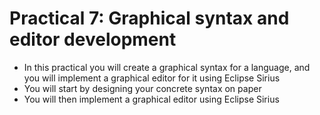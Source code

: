 # Practical 7: Graphical syntax and editor development

- In this practical you will create a graphical syntax for a language, and you will implement a graphical editor for it using Eclipse Sirius
- You will start by designing your concrete syntax on paper
- You will then implement a graphical editor using Eclipse Sirius